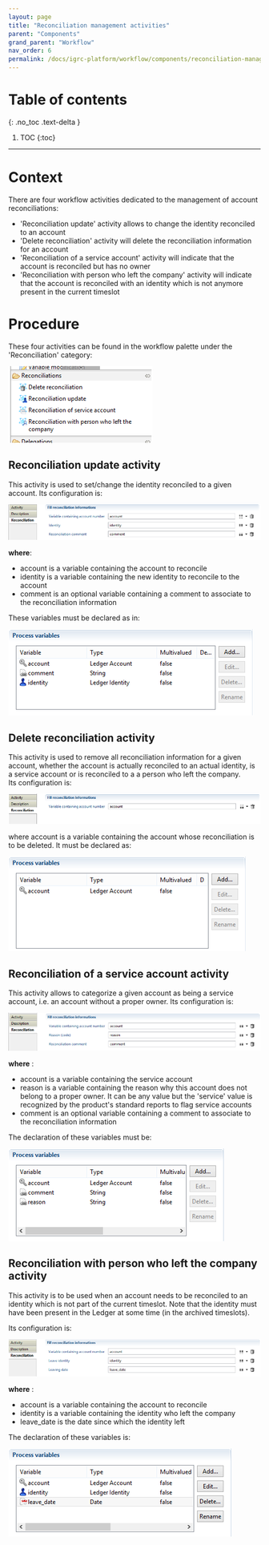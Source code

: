 ```yaml
---
layout: page
title: "Reconciliation management activities"
parent: "Components"
grand_parent: "Workflow"
nav_order: 6
permalink: /docs/igrc-platform/workflow/components/reconciliation-management-activities/
---
```


# Table of contents
{: .no_toc .text-delta }

1. TOC
{:toc}
---

# Context

There are four workflow activities dedicated to the management of account reconciliations:    

- 'Reconciliation update' activity allows to change the identity reconciled to an account
- 'Delete reconciliation' activity will delete the reconciliation information for an account
- 'Reconciliation of a service account' activity will indicate that the account is reconciled but has no owner
- 'Reconciliation with person who left the company' activity will indicate that the account is reconciled with an identity which is not anymore present in the current timeslot  

# Procedure

These four activities can be found in the workflow palette under the 'Reconciliation' category:

![Reconciliation](../images/06-00.png "Reconciliation")        

## Reconciliation update activity

This activity is used to set/change the identity reconciled to a given account. Its configuration is:     

![Reconciliation update activity](../images/06-01.png "Reconciliation update activity")        

**where**:

- account is a variable containing the account to reconcile
- identity is a variable containing the new identity to reconcile to the account
- comment is an optional variable containing a comment to associate to the reconciliation information  

These variables must be declared as in:     

![Variables](../images/06-02.png "Variables")        

## Delete reconciliation activity

This activity is used to remove all reconciliation information for a given account, whether the account is actually reconciled to an actual identity, is a service account or is reconciled to a a person who left the company.     
Its configuration is:     

![Delete reconciliation activity](../images/06-03.png "Delete reconciliation activity")        

where account is a variable containing the account whose reconciliation is to be deleted. It must be declared as:    

![Account](../images/06-04.png "Account")        

## Reconciliation of a service account activity

This activity allows to categorize a given account as being a service account, i.e. an account without a proper owner. Its configuration is:    

![configuration](../images/06-05.png "configuration")        

**where** :

- account is a variable containing the service account
- reason is a variable containing the reason why this account does not belong to a proper owner. It can be any value but the 'service' value is recognized by the product's standard reports to flag service accounts
- comment is an optional variable containing a comment to associate to the reconciliation information

The declaration of these variables must be:    

![variables](../images/06-06.png "variables")        

## Reconciliation with person who left the company activity

This activity is to be used when an account needs to be reconciled to an identity which is not part of the current timeslot. Note that the identity must have been present in the Ledger at some time (in the archived timeslots).    

Its configuration is:   

![configuration](../images/06-07.png "configuration")        

**where** :     

- account is a variable containing the account to reconcile
- identity is a variable containing the identity who left the company
- leave\_date is the date since which the identity left

The declaration of these variables is:    

![variables](../images/06-08.png "variables")        

